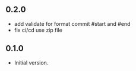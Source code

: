 ## 0.2.0

- add validate for format commit #start and #end
- fix ci/cd use zip file

## 0.1.0

- Initial version.
